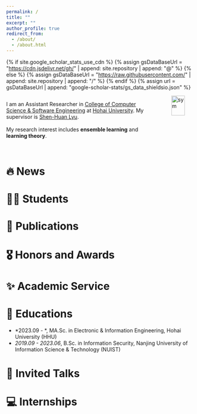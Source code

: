 ```yaml
---
permalink: /
title: ""
excerpt: ""
author_profile: true
redirect_from: 
  - /about/
  - /about.html
---
```


{% if site.google_scholar_stats_use_cdn %}
{% assign gsDataBaseUrl = "https://cdn.jsdelivr.net/gh/" | append: site.repository | append: "@" %}
{% else %}
{% assign gsDataBaseUrl = "https://raw.githubusercontent.com/" | append: site.repository | append: "/" %}
{% endif %}
{% assign url = gsDataBaseUrl | append: "google-scholar-stats/gs_data_shieldsio.json" %}

<span class='anchor' id='about-me'></span>

<head>
    <style>
        .container {
            display: flex;
        }
        .text {
            flex: 80%;
        }
        .image {
            flex: 20%;
            display: flex;
            justify-content: flex-end;
        }
    </style>
</head>
<body>
    <div class="container">
        <div class="text">
              <p>I am an Assistant Researcher in <a href='https://cies.hhu.edu.cn/'>College of Computer Science & Software Engineering</a> at <a href='https://www.hhu.edu.cn/'>Hohai University</a>. My supervisor is <a href='https://cs.nju.edu.cn/'>Shen-Huan Lyu</a>.<br><br>
              My research interest includes <b>ensemble learning</b> and <b>learning theory</b>.<br><br>
        </div>
        <div class="image">
            <img src="images/hhu.svg" alt='sym' width="60%">
        </div>
    </div>
</body>


# 🔥 News


#  👨‍💻 Students



# 📝 Publications 


# 🎖 Honors and Awards


# ✨ Academic Service


# 📖 Educations
- *2023.09 - *, MA.Sc. in Electronic & Information Engineering, Hohai University (HHU) 
- *2019.09 - 2023.06*, B.Sc. in Information Security, Nanjing University of Information Science & Technology (NUIST)

# 💬 Invited Talks


# 💻 Internships
